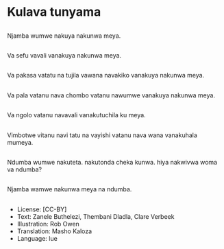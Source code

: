 # Kulava tunyama

##
Njamba wumwe nakuya nakunwa meya.

##
Va sefu vavali vanakuya nakunwa meya.

##
Va pakasa vatatu na tujila vawana navakiko vanakuya nakunwa meya.

##
Va pala vatanu nava chombo vatanu nawumwe vanakuya nakunwa meya.

##
Va ngolo vatanu navavali vanakutuchila ku meya.

##
Vimbotwe vitanu navi tatu na vayishi vatanu nava wana vanakuhala mumeya.

##
Ndumba wumwe nakuteta. nakutonda cheka kunwa. hiya nakwivwa woma va ndumba?

##
Njamba wamwe nakunwa meya na ndumba.

##
* License: [CC-BY]
* Text: Zanele Buthelezi, Thembani Dladla, Clare Verbeek
* Illustration: Rob Owen
* Translation: Masho Kaloza
* Language: lue
